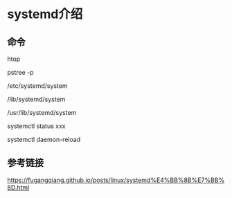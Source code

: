 # systemd介绍

## 命令

htop

pstree -p

/etc/systemd/system

/lib/systemd/system

/usr/lib/systemd/system

systemctl status xxx

systemctl daemon-reload

## 参考链接

https://fugangqiang.github.io/posts/linux/systemd%E4%BB%8B%E7%BB%8D.html
